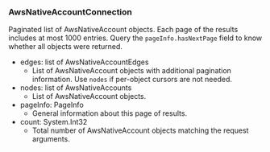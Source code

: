 ### AwsNativeAccountConnection
Paginated list of AwsNativeAccount objects. Each page of the results includes at most 1000 entries. Query the `pageInfo.hasNextPage` field to know whether all objects were returned.

- edges: list of AwsNativeAccountEdges
  - List of AwsNativeAccount objects with additional pagination information. Use `nodes` if per-object cursors are not needed.
- nodes: list of AwsNativeAccounts
  - List of AwsNativeAccount objects.
- pageInfo: PageInfo
  - General information about this page of results.
- count: System.Int32
  - Total number of AwsNativeAccount objects matching the request arguments.
